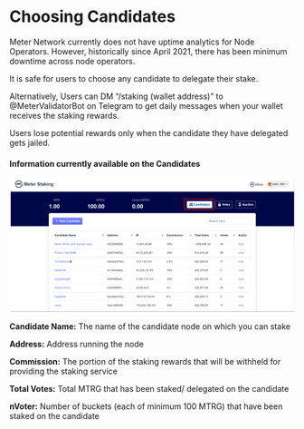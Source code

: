 # Choosing Candidates

Meter Network currently does not have uptime analytics for Node Operators. However, historically since April 2021, there has been minimum downtime across node operators.&#x20;

It is safe for users to choose any candidate to delegate their stake.

Alternatively, Users can DM “/staking (wallet address)” to @MeterValidatorBot on Telegram to get daily messages when your wallet receives the staking rewards.&#x20;

Users lose potential rewards only when the candidate they have delegated gets jailed.

#### Information currently available on the Candidates

![](<../../../.gitbook/assets/image (32).png>)

**Candidate Name:** The name of the candidate node on which you can stake

**Address:** Address running the node

**Commission:** The portion of the staking rewards that will be withheld for providing the staking service

**Total Votes:** Total MTRG that has been staked/ delegated on the candidate

**nVoter:** Number of buckets (each of minimum 100 MTRG) that have been staked on the candidate
